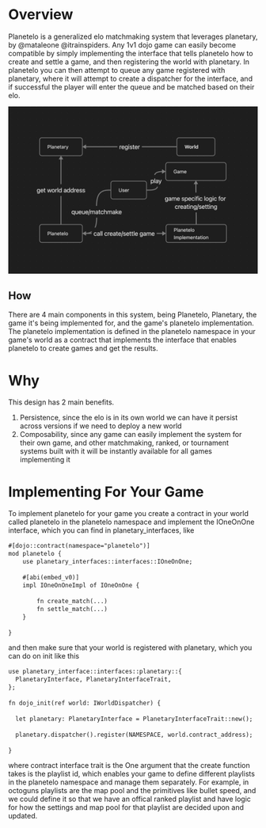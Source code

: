 # Overview
Planetelo is a generalized elo matchmaking system that leverages planetary, by @mataleone @itrainspiders. Any 1v1 dojo game can easily become compatible by simply implementing the interface that tells planetelo how to create and settle a game, and then registering the world with planetary. In planetelo you can then attempt to queue any game registered with planetary, where it will attempt to create a dispatcher for the interface, and if successful the player will enter the queue and be matched based on their elo.

![diagram](images/Planetelo.png)

## How
There are 4 main components in this system, being Planetelo, Planetary, the game it's being implemented for, and the game's planetelo implementation. The planetelo implementation is defined in the planetelo namespace in your game's world as a contract that implements the interface that enables planetelo to create games and get the results. 

# Why
This design has 2 main benefits.

1. Persistence, since the elo is in its own world we can have it persist across versions if we need to deploy a new world
2. Composability, since any game can easily implement the system for their own game, and other matchmaking, ranked, or tournament systems built with it will be instantly available for all games implementing it

# Implementing For Your Game

To implement planetelo for your game you create a contract in your world called planetelo in the planetelo namespace and implement the IOneOnOne interface, which you can find in planetary_interfaces, like 

```
#[dojo::contract(namespace="planetelo")]
mod planetelo {
	use planetary_interfaces::interfaces::IOneOnOne;

	#[abi(embed_v0)]
	impl IOneOnOneImpl of IOneOnOne {
	
		fn create_match(...)
		fn settle_match(...)
	}

}
```
and then make sure that your world is registered with planetary, which you can do on init like this 
```
use planetary_interface::interfaces::planetary::{
  PlanetaryInterface, PlanetaryInterfaceTrait,
};

fn dojo_init(ref world: IWorldDispatcher) {

  let planetary: PlanetaryInterface = PlanetaryInterfaceTrait::new();

  planetary.dispatcher().register(NAMESPACE, world.contract_address);

}
```
where contract interface trait is the 
One argument that the create function takes is the playlist id, which enables your game to define different playlists in the planetelo namespace and manage them separately. For example, in octoguns playlists are the map pool and the primitives like bullet speed, and we could define it so that we have an offical ranked playlist and have logic for how the settings and map pool for that playlist are decided upon and updated. 
